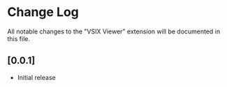 # Change Log

All notable changes to the "VSIX Viewer" extension will be documented in this file.

## [0.0.1]

- Initial release